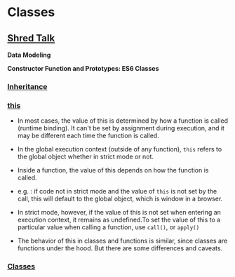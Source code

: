 # Classes

## [Shred Talk](https://www.youtube.com/watch?v=9Yc5J3Ap9-4)

**Data Modeling**

**Constructor Function and Prototypes: ES6 Classes**

### [Inheritance](https://developer.mozilla.org/en-US/docs/Web/JavaScript/Inheritance_and_the_prototype_chain)

### [this](https://developer.mozilla.org/en-US/docs/Web/JavaScript/Reference/Operators/this)

- In most cases, the value of this is determined by how a function is called (runtime binding). It can't be set by assignment during execution, and it may be different each time the function is called.

- In the global execution context (outside of any function), `this` refers to the global object whether in strict mode or not.

- Inside a function, the value of this depends on how the function is called.

- e.g. : if code not in strict mode and the value of `this` is not set by the call, this will default to the global object, which is window in a browser.

- In strict mode, however, if the value of this is not set when entering an execution context, it remains as undefined.To set the value of this to a particular value when calling a function, use `call()`, or `apply()`

- The behavior of this in classes and functions is similar, since classes are functions under the hood. But there are some differences and caveats.



### [Classes](https://developer.mozilla.org/en-US/docs/Web/JavaScript/Reference/Classes)